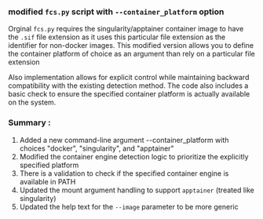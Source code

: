 ### modified `fcs.py` script with `--container_platform` option

Orginal `fcs.py` requires the singularity/apptainer container image to have the `.sif` file extension as 
it uses this particular file extension as the identifier for non-docker images. This modified version allows 
you to define the container platform of choice as an argument than rely on a particular file extension 

Also implementation allows for explicit control while maintaining backward compatibility with the existing detection method. 
The code also includes a basic check to ensure the specified container platform is actually available on the system.

### Summary : 

1. Added a new command-line argument --container_platform with choices "docker", "singularity", and "apptainer"
2. Modified the container engine detection logic to prioritize the explicitly specified platform
3. There is a  validation to check if the specified container engine is available in PATH
4. Updated the mount argument handling to support `apptainer` (treated like singularity)
5. Updated the help text for the `--image` parameter to be more generic
